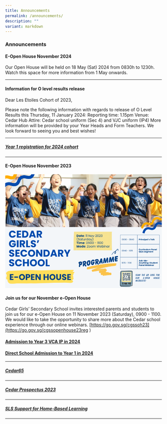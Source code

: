 ```yaml
---
title: Announcements
permalink: /announcements/
description: ""
variant: markdown
---
```

### Announcements

#### E-Open House November 2024

Our Open House will be held on 18 May (Sat) 2024 from 0830h to 1230h.
Watch this space for more information from 1 May onwards.


* * *
####  Information for O level results release
Dear Les Etoiles Cohort of 2023,

Please note the following information with regards to release of O Level Results this Thursday, 11 January 2024: 
Reporting time: 1.15pm
Venue: Cedar Hub
Attire: Cedar school uniform (Sec 4) and VJC uniform (IP4) 
More information will be provided by your Year Heads and Form Teachers.
We look forward to seeing you and best wishes!




* * *
##### [Year 1 registration for 2024 cohort](https://www.cedargirlssec.moe.edu.sg/admissions/year-1-registration-exercise-2024/)
* * *

#### E-Open House November 2023
![](/images/nov%20e-open%20house%20programme.png)
#### **Join us for our November e-Open House**
Cedar Girls’ Secondary School invites interested parents and students to join us for our e-Open House on 11 November 2023 (Saturday), 0900 - 1100. We would like to take the opportunity to share more about the Cedar school experience through our online webinars. [https://go.gov.sg/cgssoh23](https://go.gov.sg/cgssopenhouse23reg )


#### [Admission to Year 3 VCA IP in 2024](/admissions/admission-to-year3-vca-ip/)

#### [Direct School Admission to Year 1 in 2024](/admissions/dsa-year-1-2024/)

* * *
##### [Cedar65](https://sites.google.com/moe.edu.sg/cedar65)

* * *
##### [Cedar Prospectus 2023](/files/Cedar%20Prospectus%202022_update%2028Apr.pdf)
* * *

##### [SLS Support for Home-Based Learning](/contact-us/sls-support-hbl/)

* * *